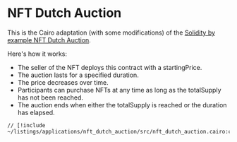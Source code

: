 # NFT Dutch Auction

This is the Cairo adaptation (with some modifications) of the [Solidity by example NFT Dutch Auction](https://solidity-by-example.org/app/dutch-auction/).

Here's how it works:

- The seller of the NFT deploys this contract with a startingPrice.
- The auction lasts for a specified duration.
- The price decreases over time.
- Participants can purchase NFTs at any time as long as the totalSupply has not been reached.
- The auction ends when either the totalSupply is reached or the duration has elapsed.

```cairo
// [!include ~/listings/applications/nft_dutch_auction/src/nft_dutch_auction.cairo:contract]
```
